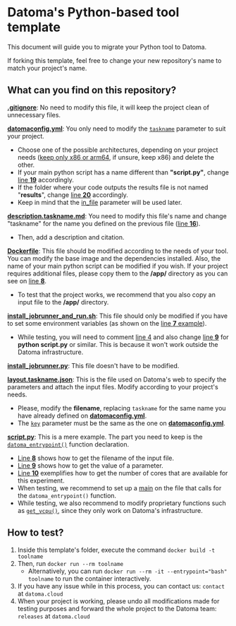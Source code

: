 # Datoma's Python-based tool template
This document will guide you to migrate your Python tool to Datoma.

If forking this template, feel free to change your new repository's name to match your project's name.

## What can you find on this repository?
[**.gitignore**](/.gitignore): No need to modify this file, it will keep the project clean of unnecessary files.

[**datomaconfig.yml**](/datomaconfig.yml): You only need to modify the [`taskname`](/datomaconfig.yml#L16) parameter to suit your project. 
- Choose one of the possible architectures, depending on your project needs ([keep only x86 or arm64](/datomaconfig.yml#L3C3-L12C14), if unsure, keep x86) and delete the other.
- If your main python script has a name different than **"script.py"**, change [line **19**](/datomaconfig.yml#L19) accordingly.
- If the folder where your code outputs the results file is not named "**results**", change [line **20**](/datomaconfig.yml#L20) accordingly.
- Keep in mind that the [in_file](/datomaconfig.yml#L25) parameter will be used later.

[**description.taskname.md**](/description.taskname.md): You need to modify this file's name and change "taskname" for the name you defined on the previous file ([line **16**](/datomaconfig.yml#L16)).
- Then, add a description and citation.

[**Dockerfile**](/Dockerfile): This file should be modified according to the needs of your tool. You can modify the base image and the dependencies installed. Also, the name of your main python script can be modified if you wish. If your project requires additional files, please copy them to the **/app/** directory as you can see on [line **8**](/Dockerfile#L8).
- To test that the project works, we recommend that you also copy an input file to the **/app/** directory.

[**install_jobrunner_and_run.sh**](/install_jobrunner_and_run.sh): This file should only be modified if you have to set some environment variables (as shown on the [line **7** example](/install_jobrunner_and_run.sh#L7)).
- While testing, you will need to comment [line 4](/install_jobrunner_and_run.sh#L4) and also change [line **9**](/install_jobrunner_and_run.sh#L9) for **python script.py** or similar. This is because it won't work outside the Datoma infrastructure.

[**install_jobrunner.py**](/install_jobrunner.py): This file doesn't have to be modified.

[**layout.taskname.json**](/layout.taskname.json): This is the file used on Datoma's web to specify the parameters and attach the input files. Modify according to your project's needs.
- Please, modify the **filename**, replacing `taskname` for the same name you have already defined on [**datomaconfig.yml**](/datomaconfig.yml#L16).
- The [`key`](/layout.taskname.json#L24) parameter must be the same as the one on [**datomaconfig.yml**](/datomaconfig.yml#L25). 

[**script.py**](/script.py): This is a mere example. The part you need to keep is the [`datoma_entrypoint()`](/script.py#L3) function declaration.
- [Line **8**](/script.py#L8) shows how to get the filename of the input file.
- [Line **9**](/script.py#L9) shows how to get the value of a parameter.
- [Line **10**](/script.py#L10) exemplifies how to get the number of cores that are available for this experiment.
- When testing, we recommend to set up a [main](/script.py#L50-L51) on the file that calls for the `datoma_entrypoint()` function.
- While testing, we also recommend to modify proprietary functions such as [`get_vcpu()`](/script.py#L10), since they only work on Datoma's infrastructure.

## How to test?
1. Inside this template's folder, execute the command `docker build -t toolname`
2. Then, run `docker run --rm toolname`
    - Alternatively, you can run `docker run --rm -it --entrypoint="bash" toolname` to run the container interactively.
3. If you have any issue while in this process, you can contact us: `contact` at `datoma.cloud`
4. When your project is working, please undo all modifications made for testing purposes and forward the whole project to the Datoma team: `releases` at `datoma.cloud`
